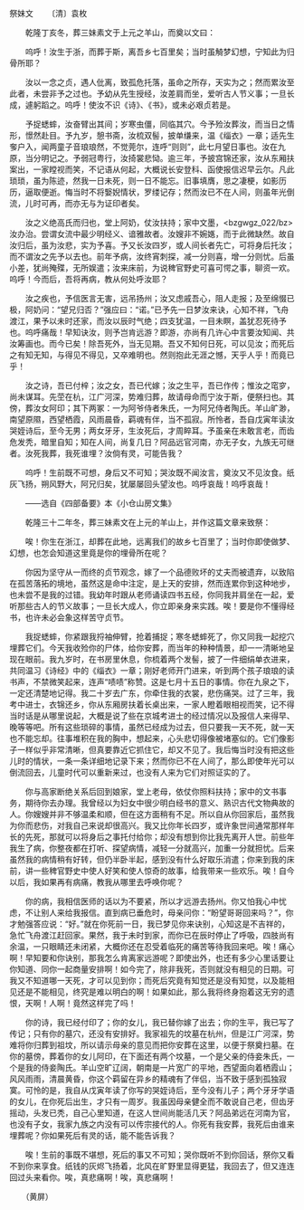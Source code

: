 祭妹文
　　〔清〕袁枚 

　　乾隆丁亥冬，葬三妹素文于上元之羊山，而奠以文曰：

　　呜呼！汝生于浙，而葬于斯，离吾乡七百里矣；当时虽觭梦幻想，宁知此为归骨所耶？

　　汝以一念之贞，遇人仳离，致孤危托落，虽命之所存，天实为之；然而累汝至此者，未尝非予之过也。予幼从先生授经，汝差肩而坐，爱听古人节义事；一旦长成，遽躬蹈之。呜呼！使汝不识《诗》、《书》，或未必艰贞若是。

　　予捉蟋蟀，汝奋臂出其间；岁寒虫僵，同临其穴。今予殓汝葬汝，而当日之情形，憬然赴目。予九岁，憩书斋，汝梳双髻，披单缣来，温《缁衣》一章；适先生奓户入，闻两童子音琅琅然，不觉莞尔，连呼“则则”，此七月望日事也。汝在九原，当分明记之。予弱冠粤行，汝掎裳悲恸。逾三年，予披宫锦还家，汝从东厢扶案出，一家瞠视而笑，不记语从何起，大概说长安登科、函使报信迟早云尔。凡此琐琐，虽为陈迹，然我一日未死，则一日不能忘。旧事填膺，思之凄梗，如影历历，逼取便逝。悔当时不将嫛婗情状，罗缕记存；然而汝已不在人间，则虽年光倒流，儿时可再，而亦无与为证印者矣。

　　汝之义绝高氏而归也，堂上阿奶，仗汝扶持；家中文墨，<bzgwgz_022/bz>汝办治。尝谓女流中最少明经义、谙雅故者。汝嫂非不婉嫕，而于此微缺然。故自汝归后，虽为汝悲，实为予喜。予又长汝四岁，或人间长者先亡，可将身后托汝；而不谓汝之先予以去也。前年予病，汝终宵刺探，减一分则喜，增一分则忧。后虽小差，犹尚殗殜，无所娱遣；汝来床前，为说稗官野史可喜可愕之事，聊资一欢。呜呼！今而后，吾将再病，教从何处呼汝耶？ 

　　汝之疾也，予信医言无害，远吊扬州；汝又虑戚吾心，阻人走报；及至绵惙已极，阿奶问：“望兄归否？”强应曰：“诺。”已予先一日梦汝来诀，心知不祥，飞舟渡江，果予以未时还家，而汝以辰时气绝；四支犹温，一目未瞑，盖犹忍死待予也。呜呼痛哉！早知诀汝，则予岂肯远游？即游，亦尚有几许心中言要汝知闻、共汝筹画也。而今已矣！除吾死外，当无见期。吾又不知何日死，可以见汝；而死后之有知无知，与得见不得见，又卒难明也。然则抱此无涯之憾，天乎人乎！而竟已乎！

　　汝之诗，吾已付梓；汝之女，吾已代嫁；汝之生平，吾已作传；惟汝之窀穸，尚未谋耳。先茔在杭，江广河深，势难归葬，故请母命而宁汝于斯，便祭扫也。其傍，葬汝女阿印；其下两冢：一为阿爷侍者朱氏，一为阿兄侍者陶氏。羊山旷渺，南望原隰，西望栖霞，风雨晨昏，羁魂有伴，当不孤寂。所怜者，吾自戊寅年读汝哭姪诗后，至今无男；两女牙牙，生汝死后，才周睟耳。予虽亲在未敢言老，而齿危发秃，暗里自知；知在人间，尚复几日？阿品远官河南，亦无子女，九族无可继者。汝死我葬，我死谁埋？汝倘有灵，可能告我？

　　呜呼！生前既不可想，身后又不可知；哭汝既不闻汝言，奠汝又不见汝食。纸灰飞扬，朔风野大，阿兄归矣，犹屡屡回头望汝也。呜呼哀哉！呜呼哀哉！

　　——选自《四部备要》本《小仓山房文集》　　

　　乾隆三十二年冬，葬三妹素文在上元的羊山上，并作这篇文章来致祭：

　　唉！你生在浙江，却葬在此地，远离我们的故乡七百里了；当时你即使做梦、幻想，也怎会知道这里竟是你的埋骨所在呢？

　　你因为坚守从一而终的贞节观念，嫁了一个品德败坏的丈夫而被遗弃，以致陷在孤苦落拓的境地，虽然这是命中注定，是上天的安排，然而连累你到这种地步，也未尝不是我的过错。我幼年时跟从老师诵读四书五经，你同我并肩坐在一起，爱听那些古人的节义故事；一旦长大成人，你立即亲身来实践。唉！要是你不懂得经书，也许未必会象这样苦守贞节。

　　我捉蟋蟀，你紧跟我捋袖伸臂，抢着捕捉；寒冬蟋蟀死了，你又同我一起挖穴埋葬它们。今天我收殓你的尸体，给你安葬，而当年的种种情景，却一一清晰地呈现在眼前。我九岁时，在书房里休息，你梳着两个发髻，披了一件细绢单衣进来，共同温习《诗经》中的《缁衣》一章；刚好老师开门进来，听到两个孩子琅琅的读书声，不禁微笑起来，连声“啧啧”称赞。这是七月十五日的事情。你在九泉之下，一定还清楚地记得。我二十岁去广东，你牵住我的衣裳，悲伤痛哭。过了三年，我考中进士，衣锦还乡，你从东厢房扶着长桌出来，一家人瞪着眼相视而笑，记不得当时话是从哪里说起，大概是说了些在京城考进士的经过情况以及报信人来得早、晚等等吧。所有这些琐碎的事情，虽然已经成为过去，但只要我一天不死，就一天也不能忘却。往事堆积在我的胸中，想起来，心头悲切得像被堵塞似的。它们像影子一样似乎非常清晰，但真要靠近它抓住它，却又不见了。我后悔当时没有把这些儿时的情状，一条一条详细地记录下来；然而你已不在人间了，那么即使年光可以倒流回去，儿童时代可以重新来过，也没有人来为它们对照证实的了。

　　你与高家断绝关系后回到娘家，堂上老母，依仗你照料扶持；家中的文书事务，期待你去办理。我曾经以为妇女中很少明白经书的意义、熟识古代文物典故的人。你嫂嫂并非不够温柔和顺，但在这方面稍有不足。所以自从你回家后，虽然我为你而悲伤，对我自己来说却很高兴。我又比你年长四岁，或许象世间通常那样年长的先死，那就可以将身后之事托付给你；却没有想到你比我先离开人世。前些年我生了病，你整夜都在打听、探望病情，减轻一分就高兴，加重一分就担忧。后来虽然我的病情稍有好转，但仍半卧半起，感到没有什么好取乐消遣；你来到我的床前，讲一些稗官野史中使人好笑和使人惊奇的故事，给我带来一些欢乐。唉！自今以后，我如果再有病痛，教我从哪里去呼唤你呢？

　　你的病，我相信医师的话以为不要紧，所以才远游去扬州。你又怕我心中忧虑，不让别人来给我报信。直到病已垂危时，母亲问你：“盼望哥哥回来吗？”，你才勉强答应说：“好。”就在你死前一日，我已梦见你来诀别，心知这是不吉祥的，急忙飞舟渡江赶回家。果然，我于未时到家，而你已在辰时停止了呼吸，四肢尚有余温，一只眼睛还未闭紧，大概你还在忍受着临死的痛苦等待我回来吧。唉！痛心啊！早知要和你诀别，那我怎么肯离家远游呢？即使出外，也还有多少心里话要让你知道、同你一起商量安排啊！如今完了，除非我死，否则就没有相见的日期。可我又不知道哪一天死，才可以见到你；而死后究竟有知觉还是没有知觉，以及能相见还是不能相见，终究是难以明白的啊！如果如此，那么我将终身抱着这无穷的遗恨，天啊！人啊！竟然这样完了吗！

　　你的诗，我已经付印了；你的女儿，我已替你嫁了出去；你的生平，我已写了传记；只有你的墓穴，还没有安排好。我家祖先的坟墓在杭州，但是江广河深，势难将你归葬到祖坟，所以请示母亲的意见而把你安葬在这里，以便于祭奠扫墓。在你的墓傍，葬着你的女儿阿印，在下面还有两个坟墓，一个是父亲的侍妾朱氏，一个是我的侍妾陶氏。羊山空旷辽阔，朝南是一片宽广的平地，西望面向着栖霞山；风风雨雨，清晨黄昏，你这个羁留在异乡的精魂有了伴侣，当不致于感到孤独寂寞。可怜的是，我自从戊寅年读了你写的哭姪诗后，至今没有儿子；两个牙牙学语的女儿，在你死后出生，才只有一周岁。我虽因母亲健全而不敢说自己老，但齿牙摇动，头发已秃，自己心里知道，在这人世间尚能活几天？阿品弟远在河南为官，也没有子女，我家九族之内没有可以传宗接代的人。你死有我安葬，我死后由谁来埋葬呢？你如果死后有灵的话，能不能告诉我？

　　唉！生前的事既不堪想，死后的事又不可知；哭你既听不到你回话，祭你又看不到你来享食。纸钱的灰烬飞扬着，北风在旷野里显得更猛，我回去了，但又连连回过头来看你。唉，真悲痛啊！唉，真悲痛啊！

　　（黄屏） 



